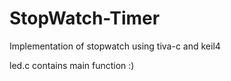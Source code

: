 # StopWatch-Timer

Implementation of stopwatch using tiva-c and keil4

led.c contains main function :)
